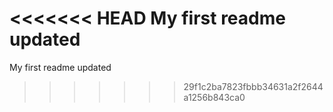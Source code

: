 <<<<<<< HEAD
My first readme updated
=======
My first readme
updated
>>>>>>> 29f1c2ba7823fbbb34631a2f2644a1256b843ca0
